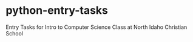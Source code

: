 # python-entry-tasks
Entry Tasks for Intro to Computer Science Class at North Idaho Christian School
